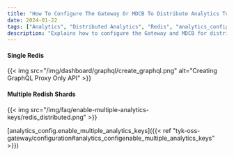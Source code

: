 ```yaml
---
title: "How To Configure The Gateway Or MDCB To Distribute Analytics To Multiple Redis Shards"
date: 2024-01-22
tags: ["Analytics", "Distributed Analytics", "Redis", "analytics_config.enable_multiple_analytics_keys" ]
description: "Explains how to configure the Gateway and MDCB for distributing analytics to multiple Redis shards."
---
```



#### Single Redis

{{< img src="/img/dashboard/graphql/create_graphql.png" alt="Creating GraphQL Proxy Only API" >}}

#### Multiple Redish Shards

{{< img src="/img/faq/enable-multiple-analytics-keys/redis_distributed.png" >}}


[analytics_config.enable_multiple_analytics_keys]({{< ref "tyk-oss-gateway/configuration#analytics_configenable_multiple_analytics_keys" >}})
